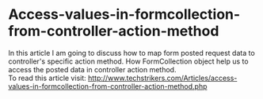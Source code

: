 # Access-values-in-formcollection-from-controller-action-method
In this article I am going to discuss how to map form posted request data to controller's specific action method. How FormCollection object help us to access the posted data in controller action method.  
To read this article visit: http://www.techstrikers.com/Articles/access-values-in-formcollection-from-controller-action-method.php
